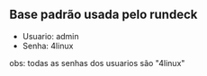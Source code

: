 ## Base padrão usada pelo rundeck

* Usuario: admin
* Senha: 4linux

obs: todas as senhas dos usuarios são "4linux"
